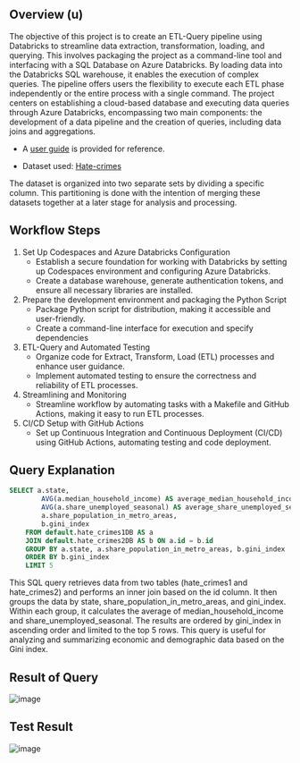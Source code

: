 ## Overview (u)
The objective of this project is to create an ETL-Query pipeline using Databricks to streamline data extraction, transformation, loading, and querying. This involves packaging the project as a command-line tool and interfacing with a SQL Database on Azure Databricks. By loading data into the Databricks SQL warehouse, it enables the execution of complex queries. The pipeline offers users the flexibility to execute each ETL phase independently or the entire process with a single command. The project centers on establishing a cloud-based database and executing data queries through Azure Databricks, encompassing two main components: the development of a data pipeline and the creation of queries, including data joins and aggregations. 

* A [user guide](https://github.com/nogibjj/IDS706_Mini_PJT7/blob/main/user_guide.md) is provided for reference.

* Dataset used: [Hate-crimes](https://github.com/fivethirtyeight/data/blob/master/hate-crimes/hate_crimes.csv)

The dataset is organized into two separate sets by dividing a specific column. This partitioning is done with the intention of merging these datasets together at a later stage for analysis and processing. 

## Workflow Steps
1. Set Up Codespaces and Azure Databricks Configuration
   * Establish a secure foundation for working with Databricks by setting up Codespaces environment and configuring Azure Databricks.
   * Create a database warehouse, generate authentication tokens, and ensure all necessary libraries are installed.
3. Prepare the development environment and packaging the Python Script
   * Package Python script for distribution, making it accessible and user-friendly.
   * Create a command-line interface for execution and specify dependencies 
5. ETL-Query and Automated Testing
   * Organize code for Extract, Transform, Load (ETL) processes and enhance user guidance.
   * Implement automated testing to ensure the correctness and reliability of ETL processes. 
7. Streamlining and Monitoring
   * Streamline workflow by automating tasks with a Makefile and GitHub Actions, making it easy to run ETL processes.
9. CI/CD Setup with GitHub Actions 
    * Set up Continuous Integration and Continuous Deployment (CI/CD) using GitHub Actions, automating testing and code deployment. 

## Query Explanation 
```sql
SELECT a.state, 
        AVG(a.median_household_income) AS average_median_household_income,
        AVG(a.share_unemployed_seasonal) AS average_share_unemployed_seasonal,
        a.share_population_in_metro_areas,
        b.gini_index
    FROM default.hate_crimes1DB AS a
    JOIN default.hate_crimes2DB AS b ON a.id = b.id
    GROUP BY a.state, a.share_population_in_metro_areas, b.gini_index
    ORDER BY b.gini_index
    LIMIT 5
```
This SQL query retrieves data from two tables (hate_crimes1 and hate_crimes2) and performs an inner join based on the id column. It then groups the data by state, share_population_in_metro_areas, and gini_index. Within each group, it calculates the average of median_household_income and share_unemployed_seasonal. The results are ordered by gini_index in ascending order and limited to the top 5 rows. This query is useful for analyzing and summarizing economic and demographic data based on the Gini index. 

## Result of Query 
![image](https://github.com/nogibjj/IDS706_Mini_PJT6/assets/141780408/a0d6eb74-1e18-4d91-a506-a1e8031ed34a)

## Test Result
![image](https://github.com/nogibjj/IDS706_Mini_PJT7/assets/141780408/1f71e465-cd8a-4d31-8b2b-eb6813c1a7b7)

